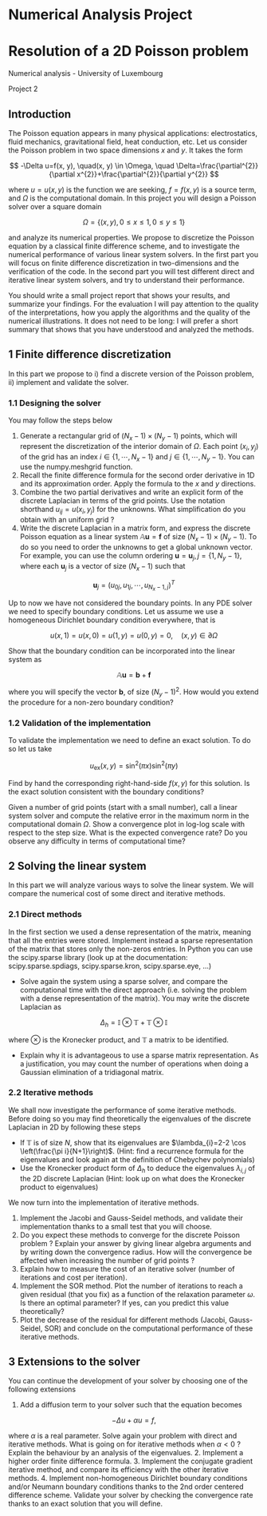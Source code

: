 # Numerical Analysis Project
# Resolution of a 2D Poisson problem 

Numerical analysis - University of Luxembourg

Project 2

## Introduction

The Poisson equation appears in many physical applications: electrostatics, fluid mechanics, gravitational field, heat conduction, etc. Let us consider the Poisson problem in two space dimensions $x$ and $y$. It takes the form

$$
-\Delta u=f(x, y), \quad(x, y) \in \Omega, \quad \Delta=\frac{\partial^{2}}{\partial x^{2}}+\frac{\partial^{2}}{\partial y^{2}}
$$

where $u=u(x, y)$ is the function we are seeking, $f=f(x, y)$ is a source term, and $\Omega$ is the computational domain. In this project you will design a Poisson solver over a square domain

$$
\Omega=\{(x, y), 0 \leq x \leq 1,0 \leq y \leq 1\}
$$

and analyze its numerical properties. We propose to discretize the Poisson equation by a classical finite difference scheme, and to investigate the numerical performance of various linear system solvers. In the first part you will focus on finite difference discretization in two-dimensions and the verification of the code. In the second part you will test different direct and iterative linear system solvers, and try to understand their performance.

You should write a small project report that shows your results, and summarize your findings. For the evaluation I will pay attention to the quality of the interpretations, how you apply the algorithms and the quality of the numerical illustrations. It does not need to be long: I will prefer a short summary that shows that you have understood and analyzed the methods.

## 1 Finite difference discretization

In this part we propose to i) find a discrete version of the Poisson problem, ii) implement and validate the solver.

### 1.1 Designing the solver

You may follow the steps below

1. Generate a rectangular grid of $\left(N_{x}-1\right) \times\left(N_{y}-1\right)$ points, which will represent the discretization of the interior domain of $\Omega$. Each point $\left(x_{i}, y_{j}\right)$ of the grid has an index $i \in\left\{1, \cdots, N_{x}-1\right\}$ and $j \in\left\{1, \cdots, N_{y}-1\right\}$. You can use the numpy.meshgrid function.
2. Recall the finite difference formula for the second order derivative in 1D and its approximation order. Apply the formula to the $x$ and $y$ directions.
3. Combine the two partial derivatives and write an explicit form of the discrete Laplacian in terms of the grid points. Use the notation shorthand $u_{i j}=u\left(x_{i}, y_{j}\right)$ for the unknowns. What simplification do you obtain with an uniform grid ?
4. Write the discrete Laplacian in a matrix form, and express the discrete Poisson equation as a linear system $\mathbb{A} \mathbf{u}=\mathbf{f}$ of size $\left(N_{x}-1\right) \times\left(N_{y}-1\right)$. To do so you need to order the unknowns to get a global unknown vector. For example, you can use the column ordering $\mathbf{u}=\mathbf{u}_{j}, j=\left\{1, N_{y}-1\right\}$, where each $\mathbf{u}_{j}$ is a vector of size $\left(N_{x}-1\right)$ such that

$$
\mathbf{u}_{j}=\left(u_{0 j}, u_{1 j}, \cdots, u_{N_{x}-1, j}\right)^{T}
$$

Up to now we have not considered the boundary points. In any PDE solver we need to specify boundary conditions. Let us assume we use a homogeneous Dirichlet boundary condition everywhere, that is

$$
u(x, 1)=u(x, 0)=u(1, y)=u(0, y)=0, \quad(x, y) \in \partial \Omega
$$

Show that the boundary condition can be incorporated into the linear system as

$$
\mathbb{A} \mathbf{u}=\mathbf{b}+\mathbf{f}
$$

where you will specify the vector $\mathbf{b}$, of size $\left(N_{y}-1\right)^{2}$. How would you extend the procedure for a non-zero boundary condition?

### 1.2 Validation of the implementation

To validate the implementation we need to define an exact solution. To do so let us take

$$
u_{\mathrm{ex}}(x, y)=\sin ^{2}(\pi x) \sin ^{2}(\pi y)
$$

Find by hand the corresponding right-hand-side $f(x, y)$ for this solution. Is the exact solution consistent with the boundary conditions?

Given a number of grid points (start with a small number), call a linear system solver and compute the relative error in the maximum norm in the computational domain $\Omega$. Show a convergence plot in log-log scale with respect to the step size. What is the expected convergence rate? Do you observe any difficulty in terms of computational time?

## 2 Solving the linear system

In this part we will analyze various ways to solve the linear system. We will compare the numerical cost of some direct and iterative methods.

### 2.1 Direct methods

In the first section we used a dense representation of the matrix, meaning that all the entries were stored. Implement instead a sparse representation of the matrix that stores only the non-zeros entries. In Python you can use the scipy.sparse library (look up at the documentation: scipy.sparse.spdiags, scipy.sparse.kron, scipy.sparse.eye, ...)

- Solve again the system using a sparse solver, and compare the computational time with the direct approach (i.e. solving the problem with a dense representation of the matrix). You may write the discrete Laplacian as

$$
\Delta_{h}=\mathbb{I} \otimes \mathbb{T}+\mathbb{T} \otimes \mathbb{I}
$$

where $\otimes$ is the Kronecker product, and $\mathbb{T}$ a matrix to be identified.

- Explain why it is advantageous to use a sparse matrix representation. As a justification, you may count the number of operations when doing a Gaussian elimination of a tridiagonal matrix.


### 2.2 Iterative methods

We shall now investigate the performance of some iterative methods. Before doing so you may find theoretically the eigenvalues of the discrete Laplacian in 2D by following these steps

- If $\mathbb{T}$ is of size $N$, show that its eigenvalues are $\lambda_{i}=2-2 \cos \left(\frac{\pi i}{N+1}\right)$. (Hint: find a recurrence formula for the eigenvalues and look again at the definition of Chebychev polynomials)
- Use the Kronecker product form of $\Delta_{h}$ to deduce the eigenvalues $\lambda_{i, j}$ of the 2D discrete Laplacian (Hint: look up on what does the Kronecker product to eigenvalues)

We now turn into the implementation of iterative methods.

1. Implement the Jacobi and Gauss-Seidel methods, and validate their implementation thanks to a small test that you will choose.
2. Do you expect these methods to converge for the discrete Poisson problem ? Explain your answer by giving linear algebra arguments and by writing down the convergence radius. How will the convergence be affected when increasing the number of grid points ?
3. Explain how to measure the cost of an iterative solver (number of iterations and cost per iteration).
4. Implement the SOR method. Plot the number of iterations to reach a given residual (that you fix) as a function of the relaxation parameter $\omega$. Is there an optimal parameter? If yes, can you predict this value theoretically?
5. Plot the decrease of the residual for different methods (Jacobi, Gauss-Seidel, SOR) and conclude on the computational performance of these iterative methods.

## 3 Extensions to the solver

You can continue the development of your solver by choosing one of the following extensions

1. Add a diffusion term to your solver such that the equation becomes

$$
-\Delta u+\alpha u=f,
$$

where $\alpha$ is a real parameter. Solve again your problem with direct and iterative methods. What is going on for iterative methods when $\alpha<0$ ? Explain the behaviour by an analysis of the eigenvalues.
2. Implement a higher order finite difference formula.
3. Implement the conjugate gradient iterative method, and compare its efficiency with the other iterative methods.
4. Implement non-homogeneous Dirichlet boundary conditions and/or Neumann boundary conditions thanks to the 2nd order centered difference scheme. Validate your solver by checking the convergence rate thanks to an exact solution that you will define.



